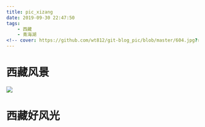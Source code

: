```yaml
---
title: pic_xizang
date: 2019-09-30 22:47:50
tags: 
	- 西藏
	- 青海湖
<!-- cover: https://github.com/wt812/git-blog_pic/blob/master/604.jpg?raw=true -->
---
```


# 西藏风景
![](https://github.com/wt812/git-blog_pic/blob/master/604.jpg?raw=true)
# 西藏好风光